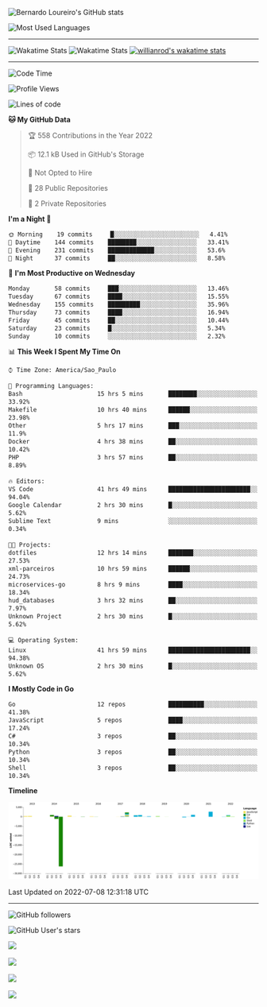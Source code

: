 ![Bernardo Loureiro's GitHub stats](https://github-readme-stats.vercel.app/api?username=bernardolm&count_private=true&show_icons=true&theme=nightowl&include_all_commits=true&border_radius=10)

![Most Used Languages](https://github-readme-stats.vercel.app/api/top-langs/?username=bernardolm&layout=compact&theme=nightowl&border_radius=10&langs_count=10&card_width=446)

---

![Wakatime Stats](https://github-readme-stats.vercel.app/api/wakatime?username=bernardolm&theme=nightowl)
![Wakatime Stats](https://github-readme-stats.vercel.app/api/wakatime?username=bernardolm)
[![willianrod's wakatime stats](https://github-readme-stats.vercel.app/api/wakatime?username=bernardolm)](https://github.com/anuraghazra/github-readme-stats)

---

<!--START_SECTION:waka-->
![Code Time](http://img.shields.io/badge/Code%20Time-1%2C567%20hrs%2054%20mins-blue)

![Profile Views](http://img.shields.io/badge/Profile%20Views-0-blue)

![Lines of code](https://img.shields.io/badge/From%20Hello%20World%20I%27ve%20Written--15%20Thousand%20lines%20of%20code-blue)

**🐱 My GitHub Data**

> 🏆 558 Contributions in the Year 2022
 >
> 📦 12.1 kB Used in GitHub's Storage
 >
> 🚫 Not Opted to Hire
 >
> 📜 28 Public Repositories
 >
> 🔑 2 Private Repositories
 >
**I'm a Night 🦉**

```text
🌞 Morning    19 commits     █░░░░░░░░░░░░░░░░░░░░░░░░   4.41%
🌆 Daytime    144 commits    ████████░░░░░░░░░░░░░░░░░   33.41%
🌃 Evening    231 commits    █████████████░░░░░░░░░░░░   53.6%
🌙 Night      37 commits     ██░░░░░░░░░░░░░░░░░░░░░░░   8.58%

```
📅 **I'm Most Productive on Wednesday**

```text
Monday       58 commits     ███░░░░░░░░░░░░░░░░░░░░░░   13.46%
Tuesday      67 commits     ████░░░░░░░░░░░░░░░░░░░░░   15.55%
Wednesday    155 commits    █████████░░░░░░░░░░░░░░░░   35.96%
Thursday     73 commits     ████░░░░░░░░░░░░░░░░░░░░░   16.94%
Friday       45 commits     ██░░░░░░░░░░░░░░░░░░░░░░░   10.44%
Saturday     23 commits     █░░░░░░░░░░░░░░░░░░░░░░░░   5.34%
Sunday       10 commits     ░░░░░░░░░░░░░░░░░░░░░░░░░   2.32%

```


📊 **This Week I Spent My Time On**

```text
⌚︎ Time Zone: America/Sao_Paulo

💬 Programming Languages:
Bash                     15 hrs 5 mins       ████████░░░░░░░░░░░░░░░░░   33.92%
Makefile                 10 hrs 40 mins      ██████░░░░░░░░░░░░░░░░░░░   23.98%
Other                    5 hrs 17 mins       ███░░░░░░░░░░░░░░░░░░░░░░   11.9%
Docker                   4 hrs 38 mins       ██░░░░░░░░░░░░░░░░░░░░░░░   10.42%
PHP                      3 hrs 57 mins       ██░░░░░░░░░░░░░░░░░░░░░░░   8.89%

🔥 Editors:
VS Code                  41 hrs 49 mins      ███████████████████████░░   94.04%
Google Calendar          2 hrs 30 mins       █░░░░░░░░░░░░░░░░░░░░░░░░   5.62%
Sublime Text             9 mins              ░░░░░░░░░░░░░░░░░░░░░░░░░   0.34%

🐱‍💻 Projects:
dotfiles                 12 hrs 14 mins      ███████░░░░░░░░░░░░░░░░░░   27.53%
xml-parceiros            10 hrs 59 mins      ██████░░░░░░░░░░░░░░░░░░░   24.73%
microservices-go         8 hrs 9 mins        ████░░░░░░░░░░░░░░░░░░░░░   18.34%
hud_databases            3 hrs 32 mins       ██░░░░░░░░░░░░░░░░░░░░░░░   7.97%
Unknown Project          2 hrs 30 mins       █░░░░░░░░░░░░░░░░░░░░░░░░   5.62%

💻 Operating System:
Linux                    41 hrs 59 mins      ███████████████████████░░   94.38%
Unknown OS               2 hrs 30 mins       █░░░░░░░░░░░░░░░░░░░░░░░░   5.62%

```

**I Mostly Code in Go**

```text
Go                       12 repos            ██████████░░░░░░░░░░░░░░░   41.38%
JavaScript               5 repos             ████░░░░░░░░░░░░░░░░░░░░░   17.24%
C#                       3 repos             ██░░░░░░░░░░░░░░░░░░░░░░░   10.34%
Python                   3 repos             ██░░░░░░░░░░░░░░░░░░░░░░░   10.34%
Shell                    3 repos             ██░░░░░░░░░░░░░░░░░░░░░░░   10.34%

```


**Timeline**

![Chart not found](https://raw.githubusercontent.com/bernardolm/bernardolm/master/charts/bar_graph.png)


 Last Updated on 2022-07-08 12:31:18 UTC
<!--END_SECTION:waka-->

---

![GitHub followers](https://img.shields.io/github/followers/bernardolm?style=for-the-badge&label=GitHub%20followers)

![GitHub User's stars](https://img.shields.io/github/stars/bernardolm?style=for-the-badge&label=GitHub%20User's%20stars)

[![](https://img.shields.io/static/v1?logo=linkedin&label=LinkedIn&message=bernardolm&color=0A66C2&style=for-the-badge)](https://www.linkedin.com/in/bernardolm)

[![](https://img.shields.io/static/v1?logo=lastdotfm&label=last.fm&message=bernardolm&color=D51007&style=for-the-badge)](https://www.last.fm/user/bernardolm)

[![](https://img.shields.io/static/v1?logo=spotify&label=spotify&message=bernardolou&color=1ED760&style=for-the-badge)](https://open.spotify.com/user/bernardolou)

[![](https://img.shields.io/static/v1?logo=awesomelists&label=My%20awesome%20stars&message=⭐⭐⭐&color=FC60A8&style=for-the-badge)](https://github.com/bernardolm/awesome-stars)
